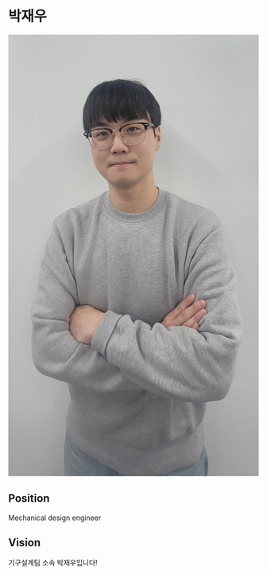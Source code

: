 # 박재우
![메인 이미지](/assets/mech/jaewoo.jpg)

## Position
Mechanical design engineer

## Vision
기구설계팀 소속 박재우입니다!